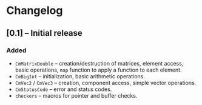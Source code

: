 # Changelog

## [0.1] – Initial release

### Added
- `CmMatrixDouble` – creation/destruction of matrices, element access, basic operations, `map` function to apply a function to each element.
- `CmBigInt` – initialization, basic arithmetic operations.
- `CmVec2` / `CmVec3` – creation, component access, simple vector operations.
- `CmStatusCode` – error and status codes.
- `checkers` – macros for pointer and buffer checks.

